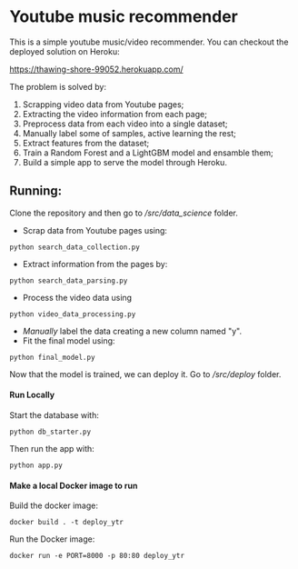 # Youtube music recommender

This is a simple youtube music/video recommender. You can checkout the deployed solution on Heroku:

https://thawing-shore-99052.herokuapp.com/

The problem is solved by:
1. Scrapping video data from Youtube pages;
2. Extracting the video information from each page;
3. Preprocess data from each video into a single dataset;
4. Manually label some of samples, active learning the rest;
5. Extract features from the dataset;
6. Train a Random Forest and a LightGBM model and ensamble them;
7. Build a simple app to serve the model through Heroku.

## Running:

Clone the repository and then go to _/src/data_science_ folder.

- Scrap data from Youtube pages using:

```
python search_data_collection.py
```

- Extract information from the pages by:

```
python search_data_parsing.py
```

- Process the video data using

```
python video_data_processing.py
```

- *Manually* label the data creating a new column named "y".
- Fit the final model using:

```
python final_model.py
```

Now that the model is trained, we can deploy it. Go to _/src/deploy_ folder.

#### Run Locally
Start the database with:

```
python db_starter.py
```

Then run the app with:

```
python app.py
```

#### Make a local Docker image to run

Build the docker image:

```
docker build . -t deploy_ytr
```

Run the Docker image:

```
docker run -e PORT=8000 -p 80:80 deploy_ytr
```
